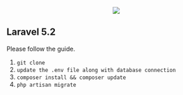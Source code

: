 <p align="center"><img src="https://laravel.com/assets/img/components/logo-laravel.svg"></p>

## Laravel 5.2

Please follow the guide.

1. `git clone`
2. `update the .env file along with database connection`
3. `composer install && composer update`
4. `php artisan migrate`